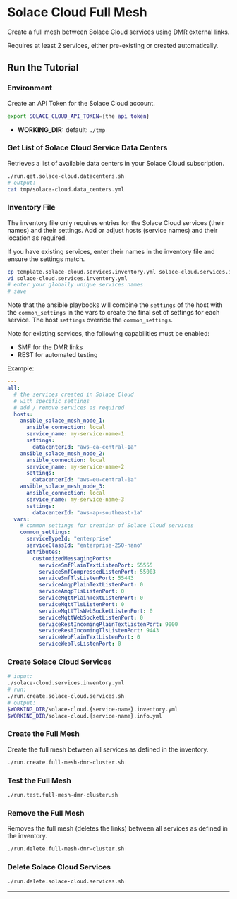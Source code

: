 # Solace Cloud Full Mesh

Create a full mesh between Solace Cloud services using DMR external links.

Requires at least 2 services, either pre-existing or created automatically.


## Run the Tutorial

### Environment
Create an API Token for the Solace Cloud account.

````bash
export SOLACE_CLOUD_API_TOKEN={the api token}
````

* **WORKING_DIR:** default: `./tmp`

### Get List of Solace Cloud Service Data Centers

Retrieves a list of available data centers in your Solace Cloud subscription.

````bash
./run.get.solace-cloud.datacenters.sh
# output:
cat tmp/solace-cloud.data_centers.yml
````

### Inventory File

The inventory file only requires entries for the Solace Cloud services (their names) and their settings.
Add or adjust hosts (service names) and their location as required.

If you have existing services, enter their names in the inventory file and ensure the settings match.

````bash
cp template.solace-cloud.services.inventory.yml solace-cloud.services.inventory.yml
vi solace-cloud.services.inventory.yml
# enter your globally unique services names
# save
````

Note that the ansible playbooks will combine the `settings` of the host with the `common_settings` in the vars to create the final set of settings for each service. The host `settings` override the `common_settings`.

Note for existing services, the following capabilities must be enabled:
- SMF for the DMR links
- REST for automated testing

Example:
````yaml
---
all:
  # the services created in Solace Cloud
  # with specific settings
  # add / remove services as required
  hosts:
    ansible_solace_mesh_node_1:
      ansible_connection: local
      service_name: my-service-name-1
      settings:
        datacenterId: "aws-ca-central-1a"
    ansible_solace_mesh_node_2:
      ansible_connection: local
      service_name: my-service-name-2
      settings:
        datacenterId: "aws-eu-central-1a"
    ansible_solace_mesh_node_3:
      ansible_connection: local
      service_name: my-service-name-3
      settings:
        datacenterId: "aws-ap-southeast-1a"
  vars:
    # common settings for creation of Solace Cloud services
    common_settings:
      serviceTypeId: "enterprise"
      serviceClassId: "enterprise-250-nano"
      attributes:
        customizedMessagingPorts:
          serviceSmfPlainTextListenPort: 55555
          serviceSmfCompressedListenPort: 55003
          serviceSmfTlsListenPort: 55443
          serviceAmqpPlainTextListenPort: 0
          serviceAmqpTlsListenPort: 0
          serviceMqttPlainTextListenPort: 0
          serviceMqttTlsListenPort: 0
          serviceMqttTlsWebSocketListenPort: 0
          serviceMqttWebSocketListenPort: 0
          serviceRestIncomingPlainTextListenPort: 9000
          serviceRestIncomingTlsListenPort: 9443
          serviceWebPlainTextListenPort: 0
          serviceWebTlsListenPort: 0
````


### Create Solace Cloud Services

````bash
# input:
./solace-cloud.services.inventory.yml
# run:
./run.create.solace-cloud.services.sh
# output:
$WORKING_DIR/solace-cloud.{service-name}.inventory.yml
$WORKING_DIR/solace-cloud.{service-name}.info.yml
````

### Create the Full Mesh

Create the full mesh between all services as defined in the inventory.

````bash
./run.create.full-mesh-dmr-cluster.sh
````

### Test the Full Mesh

````bash
./run.test.full-mesh-dmr-cluster.sh
````

### Remove the Full Mesh

Removes the full mesh (deletes the links) between all services as defined in the inventory.

````bash
./run.delete.full-mesh-dmr-cluster.sh
````

### Delete Solace Cloud Services

````bash
./run.delete.solace-cloud.services.sh
````

---
